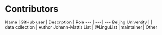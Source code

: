 # Contributors

Name | GitHub user | Description | Role
--- | --- | ---
Beijing University | | data collection | Author 
Johann-Mattis List | @LinguList | maintainer | Other
